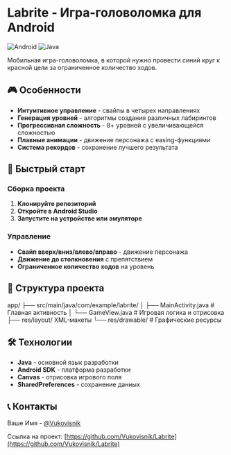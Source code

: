 # Labrite - Игра-головоломка для Android

![Android](https://img.shields.io/badge/Android-3DDC84?style=for-the-badge&logo=android&logoColor=white)
![Java](https://img.shields.io/badge/Java-ED8B00?style=for-the-badge&logo=java&logoColor=white)

Мобильная игра-головоломка, в которой нужно провести синий круг к красной цели за ограниченное количество ходов.

## :video_game: Особенности

- **Интуитивное управление** - свайпы в четырех направлениях
- **Генерация уровней** - алгоритмы создания различных лабиринтов
- **Прогрессивная сложность** - 8+ уровней с увеличивающейся сложностью
- **Плавные анимации** - движение персонажа с easing-функциями
- **Система рекордов** - сохранение лучшего результата

## :rocket: Быстрый старт

### Сборка проекта

1. **Клонируйте репозиторий**
2. **Откройте в Android Studio**
3. **Запустите на устройстве или эмуляторе**

### Управление

- **Свайп вверх/вниз/влево/вправо** - движение персонажа
- **Движение до столкновения** с препятствием
- **Ограниченное количество ходов** на уровень

## :file_folder: Структура проекта
app/
├── src/main/java/com/example/labrite/
│ ├── MainActivity.java # Главная активность
│ └── GameView.java # Игровая логика и отрисовка
├── res/layout/ XML-макеты
└── res/drawable/ # Графические ресурсы

## 🛠️ Технологии

- **Java** - основной язык разработки
- **Android SDK** - платформа разработки
- **Canvas** - отрисовка игрового поля
- **SharedPreferences** - сохранение данных

## :telephone_receiver: Контакты

Ваше Имя - [@Vukovisnik](https://github.com/Vukovisnik)

Ссылка на проект: [https://github.com/Vukovisnik/Labrite](https://github.com/Vukovisnik/Labrite)
